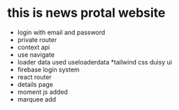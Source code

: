 # this is news protal website

- login with email and password
- private router
- context api
- use navigate
- loader data used useloaderdata
  \*tailwind css duisy ui
- firebase login system
- react router
- details page
- moment js added
- marquee add
